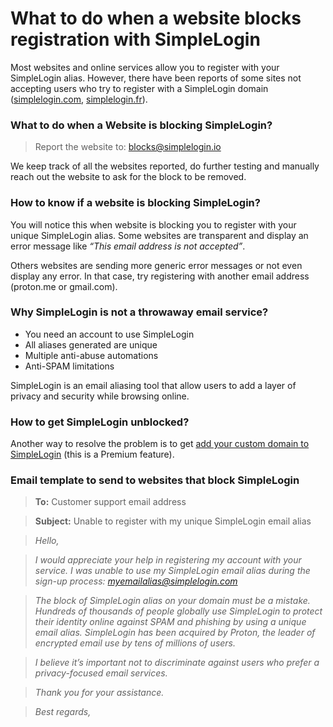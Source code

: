 # What to do when a website blocks registration with SimpleLogin

Most websites and online services allow you to register with your SimpleLogin alias. However, there have been reports of some sites not accepting users who try to register with a SimpleLogin domain (<u>simplelogin.com</u>, <u>simplelogin.fr</u>).

### **What to do when a Website is blocking SimpleLogin?**

> Report the website to: [blocks@simplelogin.io](mailto:blocks@simplelogin.io?subject=This%20website%20blocks%20registration%20with%20SimpleLogin:%20https://thisdomain.com&body=Hi%20there,%20I%20want%20to%20report%20a%20website%20that%20is%20blocking%20me%20to%20register%20using%20my%20SimpleLogin%20email%20alias.)

We keep track of all the websites reported, do further testing and manually reach out the website to ask for the block to be removed.

### **How to know if a website is blocking SimpleLogin?**

You will notice this when website is blocking you to register with your unique SimpleLogin alias. Some websites are transparent and display an error message like *“This email address is not accepted”*.

Others websites are sending more generic error messages or not even display any error. In that case, try registering with another email address (proton.me or gmail.com).

### **Why SimpleLogin is not a throwaway email service?**

- You need an account to use SimpleLogin
- All aliases generated are unique
- Multiple anti-abuse automations
- Anti-SPAM limitations

SimpleLogin is an email aliasing tool that allow users to add a layer of privacy and security while browsing online.

### **How to get SimpleLogin unblocked?**

Another way to resolve the problem is to get [add your custom domain to SimpleLogin](https://simplelogin.io/docs/custom-domain/add-domain/) (this is a Premium feature). 

### **Email template to send to websites that block SimpleLogin**

> **To:** Customer support email address

> **Subject:** Unable to register with my unique SimpleLogin email alias

> *Hello,*

> *I would appreciate your help in registering my account with your service. I was unable to use my SimpleLogin email alias during the sign-up process: myemailalias@simplelogin.com*

>  *The block of SimpleLogin alias on your domain must be a mistake.  Hundreds of thousands of people globally use SimpleLogin to protect their identity online against SPAM and phishing by using a unique email alias. SimpleLogin has been acquired by Proton, the leader of encrypted email use by tens of millions of users.*

> *I believe it’s important not to discriminate against users who prefer a privacy-focused email services.*

> *Thank you for your assistance.*

> *Best regards,*